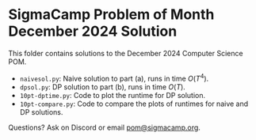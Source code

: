 # SigmaCamp Problem of Month December 2024 Solution

This folder contains solutions to the December 2024 Computer Science POM.

- `naivesol.py`: Naive solution to part (a), runs in time $O(T^4)$.
- `dpsol.py`: DP solution to part (b), runs in time $O(T)$.
- `10pt-dptime.py`: Code to plot the runtime for DP solution.
- `10pt-compare.py`: Code to compare the plots of runtimes for naive and DP solutions.

Questions? Ask on Discord or email <pom@sigmacamp.org>.